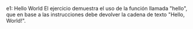 e1: Hello World
El ejercicio demuestra el uso de la función llamada "hello", que en base a las instrucciones debe devolver la cadena de texto "Hello, World!".
